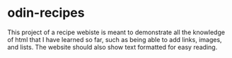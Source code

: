 # odin-recipes
This project of a recipe webiste is meant to demonstrate all the knowledge of
html that I have learned so far, such as being able to add links, images, and lists.
The website should also show text formatted for easy reading.